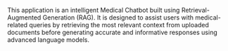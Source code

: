 This application is an intelligent Medical Chatbot built using Retrieval-Augmented Generation (RAG). It is designed to assist users with medical-related queries by retrieving the most relevant context from uploaded documents before generating accurate and informative responses using advanced language models.

